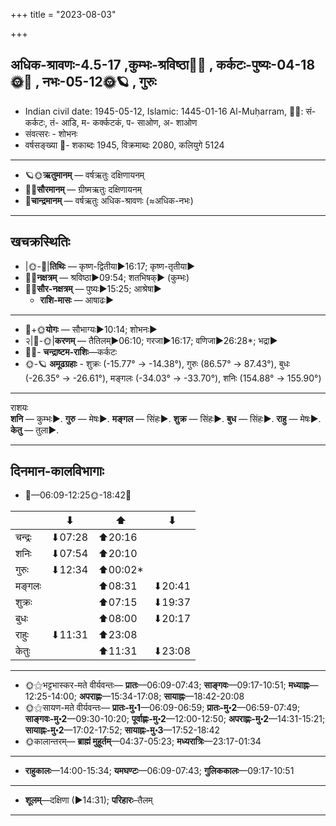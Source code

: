 +++
title = "2023-08-03"

+++
## अधिक-श्रावणः-4.5-17  ,कुम्भः-श्रविष्ठा🌛🌌  ,  कर्कटः-पुष्यः-04-18🌞🌌  ,  नभः-05-12🌞🪐  , गुरुः
- Indian civil date: 1945-05-12, Islamic: 1445-01-16 Al-Muḥarram, 🌌🌞: सं- कर्कटः, तं- आडि, म- कर्क्कटकं, प- साओण, अ- शाओण
- संवत्सरः - शोभनः
- वर्षसङ्ख्या 🌛- शकाब्दः 1945, विक्रमाब्दः 2080, कलियुगे 5124
___________________
- 🪐🌞**ऋतुमानम्** — वर्षऋतुः दक्षिणायनम्
- 🌌🌞**सौरमानम्** — ग्रीष्मऋतुः दक्षिणायनम्
- 🌛**चान्द्रमानम्** — वर्षऋतुः अधिक-श्रावणः (≈अधिक-नभः)
___________________


## खचक्रस्थितिः
- |🌞-🌛|**तिथिः** — कृष्ण-द्वितीया►16:17; कृष्ण-तृतीया►  
- 🌌🌛**नक्षत्रम्** — श्रविष्ठा►09:54; शतभिषक्► (कुम्भः)  
- 🌌🌞**सौर-नक्षत्रम्** — पुष्यः►15:25; आश्रेषा►  
  - **राशि-मासः** — आषाढः► 
___________________
- 🌛+🌞**योगः** — सौभाग्यः►10:14; शोभनः►  
- २|🌛-🌞|**करणम्** — तैतिलम्►06:10; गरजा►16:17; वणिजा►26:28*; भद्रा►  
- 🌌🌛- **चन्द्राष्टम-राशिः**—कर्कटः  
- 🌞-🪐 **अमूढग्रहाः** - शुक्रः (-15.77° → -14.38°), गुरुः (86.57° → 87.43°), बुधः (-26.35° → -26.61°), मङ्गलः (-34.03° → -33.70°), शनिः (154.88° → 155.90°)
___________________
राशयः  
**शनि** — कुम्भः►. **गुरु** — मेषः►. **मङ्गल** — सिंहः►. **शुक्र** — सिंहः►. **बुध** — सिंहः►. **राहु** — मेषः►. **केतु** — तुला►. 
___________________


## दिनमान-कालविभागाः
- 🌅—06:09-12:25🌞-18:42🌇  

|      |⬇     |⬆     |⬇     |
|------|-----|-----|------|
|चन्द्रः|⬇07:28 |⬆20:16 |     |
|शनिः   |⬇07:54 |⬆20:10 |     |
|गुरुः  |⬇12:34 |⬆00:02*|     |
|मङ्गलः |     |⬆08:31 |⬇20:41 |
|शुक्रः |     |⬆07:15 |⬇19:37 |
|बुधः   |     |⬆08:00 |⬇20:17 |
|राहुः  |⬇11:31 |⬆23:08 |     |
|केतुः  |     |⬆11:31 |⬇23:08 |
___________________
- 🌞⚝भट्टभास्कर-मते वीर्यवन्तः— **प्रातः**—06:09-07:43; **साङ्गवः**—09:17-10:51; **मध्याह्नः**—12:25-14:00; **अपराह्णः**—15:34-17:08; **सायाह्नः**—18:42-20:08  
- 🌞⚝सायण-मते वीर्यवन्तः— **प्रातः-मु॰1**—06:09-06:59; **प्रातः-मु॰2**—06:59-07:49; **साङ्गवः-मु॰2**—09:30-10:20; **पूर्वाह्णः-मु॰2**—12:00-12:50; **अपराह्णः-मु॰2**—14:31-15:21; **सायाह्नः-मु॰2**—17:02-17:52; **सायाह्नः-मु॰3**—17:52-18:42  
- 🌞कालान्तरम्— **ब्राह्मं मुहूर्तम्**—04:37-05:23; **मध्यरात्रिः**—23:17-01:34  
___________________
- **राहुकालः**—14:00-15:34; **यमघण्टः**—06:09-07:43; **गुलिककालः**—09:17-10:51  
___________________
- **शूलम्**—दक्षिणा (►14:31); **परिहारः**–तैलम्  
___________________
